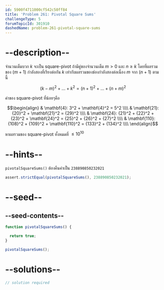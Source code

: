 ```yaml
---
id: 5900f4711000cf542c50ff84
title: 'Problem 261: Pivotal Square Sums'
challengeType: 5
forumTopicId: 301910
dashedName: problem-261-pivotal-square-sums
---
```


# --description--

จำนวนเต็มบวก $k$ จะเป็น square-pivot ถ้ามีคู่ของจำนวนเต็ม $m > 0$ และ $n ≥ k$ โดยที่ผลรวมของ ($m + 1$) กำลังสองที่เรียงต่อกัน $k$ เท่ากับผลรวมของช่องกำลังสองต่อเนื่อง $m$ จาก ($n + 1$) ตามนี้

$${(k - m)}^2 + \ldots + k^2 = {(n + 1)}^2 + \ldots + {(n + m)}^2$$

ค่าของ square-pivot ที่น้อยๆคือ

$$\begin{align}
  & \mathbf{4}: 3^2 + \mathbf{4}^2 = 5^2 \\\\
  & \mathbf{21}: {20}^2 + \mathbf{21}^2 = {29}^2 \\\\
  & \mathbf{24}: {21}^2 + {22}^2 + {23}^2 + \mathbf{24}^2 = {25}^2 + {26}^2 + {27}^2 \\\\
  & \mathbf{110}: {108}^2 + {109}^2 + \mathbf{110}^2 = {133}^2 + {134}^2 \\\\
\end{align}$$

หาผลรวมของ square-pivot ทั้งหมดที่ $≤ {10}^{10}$

# --hints--

`pivotalSquareSums()` ต้องคืนค่าเป็น `238890850232021`

```js
assert.strictEqual(pivotalSquareSums(), 238890850232021);
```

# --seed--

## --seed-contents--

```js
function pivotalSquareSums() {

  return true;
}

pivotalSquareSums();
```

# --solutions--

```js
// solution required
```
